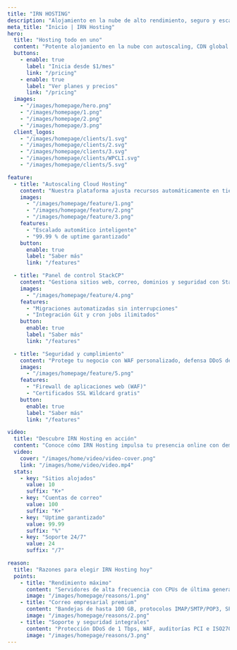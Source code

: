 ```yaml
---
title: "IRN HOSTING"
description: "Alojamiento en la nube de alto rendimiento, seguro y escalable para todo tipo de proyectos."
meta_title: "Inicio | IRN Hosting"
hero:
  title: "Hosting todo en uno"
  content: "Potente alojamiento en la nube con autoscaling, CDN global y seguridad empresarial. Ideal para agencias, comercio electrónico, pymes y desarrolladores. Rendimiento, fiabilidad y soporte experto 24/7."
  buttons:
    - enable: true
      label: "Inicia desde $1/mes"
      link: "/pricing"
    - enable: true
      label: "Ver planes y precios"
      link: "/pricing"
  images:
    - "/images/homepage/hero.png"
    - "/images/homepage/1.png"
    - "/images/homepage/2.png"
    - "/images/homepage/3.png"
  client_logos:
    - "/images/homepage/clients/1.svg"
    - "/images/homepage/clients/2.svg"
    - "/images/homepage/clients/3.svg"
    - "/images/homepage/clients/WPCLI.svg"
    - "/images/homepage/clients/5.svg"

feature:
  - title: "Autoscaling Cloud Hosting"
    content: "Nuestra plataforma ajusta recursos automáticamente en tiempo real, garantizando velocidades ultrarrápidas y alta disponibilidad incluso durante picos de tráfico. Sin límites de LVE y con infraestructura redundante con 99.99 % de uptime."
    images:
      - "/images/homepage/feature/1.png"
      - "/images/homepage/feature/2.png"
      - "/images/homepage/feature/3.png"
    features:
      - "Escalado automático inteligente"
      - "99.99 % de uptime garantizado"
    button:
      enable: true
      label: "Saber más"
      link: "/features"

  - title: "Panel de control StackCP"
    content: "Gestiona sitios web, correo, dominios y seguridad con StackCP. Despliega aplicaciones con un solo clic, realiza migraciones ilimitadas sin downtime y accede a herramientas para desarrolladores como Git integrado y cron jobs ilimitados."
    images:
      - "/images/homepage/feature/4.png"
    features:
      - "Migraciones automatizadas sin interrupciones"
      - "Integración Git y cron jobs ilimitados"
    button:
      enable: true
      label: "Saber más"
      link: "/features"

  - title: "Seguridad y cumplimiento"
    content: "Protege tu negocio con WAF personalizado, defensa DDoS de nivel empresarial, escaneo de malware y certificados SSL Wildcard gratuitos. Nuestros datacenters cumplen con PCI e ISO27001 y ofrecemos autenticación de dos factores."
    images:
      - "/images/homepage/feature/5.png"
    features:
      - "Firewall de aplicaciones web (WAF)"
      - "Certificados SSL Wildcard gratis"
    button:
      enable: true
      label: "Saber más"
      link: "/features"

video:
  title: "Descubre IRN Hosting en acción"
  content: "Conoce cómo IRN Hosting impulsa tu presencia online con demostraciones de rendimiento, escalabilidad y seguridad, todo manejado desde un único panel intuitivo."
  video:
    cover: "/images/home/video/video-cover.png"
    link: "/images/home/video/video.mp4"
  stats:
    - key: "Sitios alojados"
      value: 10
      suffix: "K+"
    - key: "Cuentas de correo"
      value: 100
      suffix: "K+"
    - key: "Uptime garantizado"
      value: 99.99
      suffix: "%"
    - key: "Soporte 24/7"
      value: 24
      suffix: "/7"

reason:
  title: "Razones para elegir IRN Hosting hoy"
  points:
    - title: "Rendimiento máximo"
      content: "Servidores de alta frecuencia con CPUs de última generación, 100 % SSD en RAID 10 y red troncal de 40 Gbps, más CDN global para cargas instantáneas desde cualquier lugar."
      image: "/images/homepage/reasons/1.png"
    - title: "Correo empresarial premium"
      content: "Bandejas de hasta 100 GB, protocolos IMAP/SMTP/POP3, SPF, DKIM, escaneo antivirus a nivel de red y migraciones ilimitadas sin interrupciones."
      image: "/images/homepage/reasons/2.png"
    - title: "Soporte y seguridad integrales"
      content: "Protección DDoS de 1 Tbps, WAF, auditorías PCI e ISO27001, autenticación de dos factores y equipo de soporte experto disponible 24/7."
      image: "/images/homepage/reasons/3.png"
---
```


